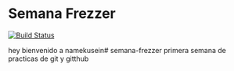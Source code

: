 # Semana Frezzer
[![Build Status](https://static.wikia.nocookie.net/niveldepoder/images/7/7b/Freezer_First_Form.png/revision/latest?cb=20160301155625&path-prefix=es)](https://static.wikia.nocookie.net/niveldepoder/images/7/7b/Freezer_First_Form.png/revision/latest?cb=20160301155625&path-prefix=es)

hey bienvenido a namekusein# semana-frezzer
primera semana de practicas de git y gitthub
